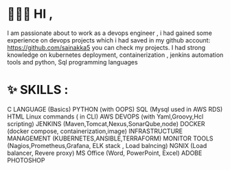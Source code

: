 # 🙋🏻‍♂️ HI ,
  I am passionate about to work as a devops engineer , i had gained some experience on devops projects which i had saved in my github account: https://github.com/sainakka5 you can check my projects. 
  I had strong knowledge on kubernetes deployment, containerization , jenkins automation tools and python, Sql programming languages 

  # ✨ SKILLS : # 
  C LANGUAGE (Basics)
  PYTHON (with OOPS)
  SQL (Mysql used in AWS RDS)
  HTML
  Linux commands ( in CLI)
  AWS DEVOPS (with Yaml,Groovy,Hcl scripting)
  JENKINS (Maven,Tomcat,Nexus,SonarQube,node)
  DOCKER (docker compose, containerization,image)
  INFRASTRUCTURE MANAGEMENT
  (KUBERNETES,ANSIBLE,TERRAFORM)
  MONITOR TOOLS (Nagios,Prometheus,Grafana,
  ELK stack , Load balncing)
  NGNIX (Load balancer, Revere proxy)
  MS Office (Word, PowerPoint, Excel)
  ADOBE PHOTOSHOP
